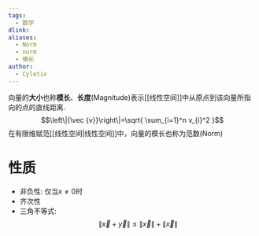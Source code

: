 ```yaml
---
tags:
  - 数学
dlink: 
aliases:
  - Norm
  - norm
  - 模长
author:
  - Cyletix
---
```

向量的**大小**也称**模长**、**长度**(Magnitude)表示[[线性空间]]中从原点到该向量所指向的点的直线距离. 
$$\left\|{\vec {v}}\right\|=\sqrt{ \sum_{i=1}^n v_{i}^2 }$$
在有限维赋范[[线性空间|线性空间]]中，向量的模长也称为范数(Norm)


# 性质
- 非负性: 仅当$x\neq0$时
- 齐次性
- 三角不等式:
$$\left\|{\vec x + \vec y}\right\|\leq \left\|{\vec x}\right\| + \left\|{\vec x}\right\|$$

